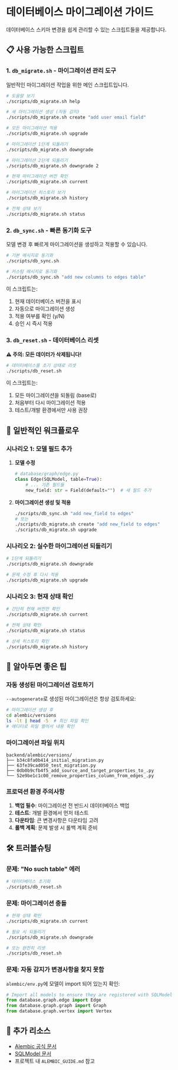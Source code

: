 # 데이터베이스 마이그레이션 가이드

데이터베이스 스키마 변경을 쉽게 관리할 수 있는 스크립트들을 제공합니다.

## 📋 사용 가능한 스크립트

### 1. `db_migrate.sh` - 마이그레이션 관리 도구

일반적인 마이그레이션 작업을 위한 메인 스크립트입니다.

```bash
# 도움말 보기
./scripts/db_migrate.sh help

# 새 마이그레이션 생성 (자동 감지)
./scripts/db_migrate.sh create "add user email field"

# 모든 마이그레이션 적용
./scripts/db_migrate.sh upgrade

# 마이그레이션 1단계 되돌리기
./scripts/db_migrate.sh downgrade

# 마이그레이션 2단계 되돌리기
./scripts/db_migrate.sh downgrade 2

# 현재 마이그레이션 버전 확인
./scripts/db_migrate.sh current

# 마이그레이션 히스토리 보기
./scripts/db_migrate.sh history

# 전체 상태 보기
./scripts/db_migrate.sh status
```

### 2. `db_sync.sh` - 빠른 동기화 도구

모델 변경 후 빠르게 마이그레이션을 생성하고 적용할 수 있습니다.

```bash
# 기본 메시지로 동기화
./scripts/db_sync.sh

# 커스텀 메시지로 동기화
./scripts/db_sync.sh "add new columns to edges table"
```

이 스크립트는:
1. 현재 데이터베이스 버전을 표시
2. 자동으로 마이그레이션 생성
3. 적용 여부를 확인 (y/N)
4. 승인 시 즉시 적용

### 3. `db_reset.sh` - 데이터베이스 리셋

**⚠️ 주의: 모든 데이터가 삭제됩니다!**

```bash
# 데이터베이스를 초기 상태로 리셋
./scripts/db_reset.sh
```

이 스크립트는:
1. 모든 마이그레이션을 되돌림 (base로)
2. 처음부터 다시 마이그레이션 적용
3. 테스트/개발 환경에서만 사용 권장

## 🔄 일반적인 워크플로우

### 시나리오 1: 모델 필드 추가

1. **모델 수정**
   ```python
   # database/graph/edge.py
   class Edge(SQLModel, table=True):
       # ... 기존 필드들
       new_field: str = Field(default="")  # 새 필드 추가
   ```

2. **마이그레이션 생성 및 적용**
   ```bash
   ./scripts/db_sync.sh "add new_field to edges"
   # 또는
   ./scripts/db_migrate.sh create "add new_field to edges"
   ./scripts/db_migrate.sh upgrade
   ```

### 시나리오 2: 실수한 마이그레이션 되돌리기

```bash
# 1단계 되돌리기
./scripts/db_migrate.sh downgrade

# 문제 수정 후 다시 적용
./scripts/db_migrate.sh upgrade
```

### 시나리오 3: 현재 상태 확인

```bash
# 간단히 현재 버전만 확인
./scripts/db_migrate.sh current

# 전체 상태 확인
./scripts/db_migrate.sh status

# 상세 히스토리 확인
./scripts/db_migrate.sh history
```

## 📝 알아두면 좋은 팁

### 자동 생성된 마이그레이션 검토하기

`--autogenerate`로 생성된 마이그레이션은 항상 검토하세요:

```bash
# 마이그레이션 생성 후
cd alembic/versions
ls -lt | head -5  # 최신 파일 확인
# 에디터로 파일 열어서 내용 확인
```

### 마이그레이션 파일 위치

```
backend/alembic/versions/
├── b34c8fa0b414_initial_migration.py
├── 63fe39cad050_test_migration.py
├── 0db0b9cfb4f5_add_source_and_target_properties_to_.py
└── 52e9be1c1c00_remove_properties_column_from_edges_.py
```

### 프로덕션 환경 주의사항

1. **백업 필수**: 마이그레이션 전 반드시 데이터베이스 백업
2. **테스트**: 개발 환경에서 먼저 테스트
3. **다운타임**: 큰 변경사항은 다운타임 고려
4. **롤백 계획**: 문제 발생 시 롤백 계획 준비

## 🛠️ 트러블슈팅

### 문제: "No such table" 에러

```bash
# 데이터베이스 초기화
./scripts/db_reset.sh
```

### 문제: 마이그레이션 충돌

```bash
# 현재 상태 확인
./scripts/db_migrate.sh current

# 필요 시 되돌리기
./scripts/db_migrate.sh downgrade

# 또는 완전히 리셋
./scripts/db_reset.sh
```

### 문제: 자동 감지가 변경사항을 찾지 못함

`alembic/env.py`에 모델이 import 되어 있는지 확인:

```python
# Import all models to ensure they are registered with SQLModel
from database.graph.edge import Edge
from database.graph.graph import Graph
from database.graph.vertex import Vertex
```

## 🔗 추가 리소스

- [Alembic 공식 문서](https://alembic.sqlalchemy.org/)
- [SQLModel 문서](https://sqlmodel.tiangolo.com/)
- 프로젝트 내 `ALEMBIC_GUIDE.md` 참고

